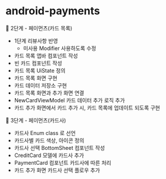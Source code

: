 # android-payments

🚀 2단계 - 페이먼츠(카드 목록)

- 1단계 리뷰사항 반영
  - 미사용 Modifier 사용하도록 수정
- 카드 목록 앱바 컴포넌트 작성
- 빈 카드 컴포넌트 작성
- 카드 목록 UiState 정의
- 카드 목록 화면 구현
- 카드 데이터 저장소 구현
- 카드 목록 화면과 추가 화면 연결
- NewCardViewModel 카드 데이터 추가 로직 추가
- 카드 추가 화면에서 카드 추가 시, 카드 목록에 업데이트 되도록 구현

🚀 3단계 - 페이먼츠(카드사)

- 카드사 Enum class 로 선언
- 카드사별 카드 색상, 아이콘 정의 
- 카드사 선택 BottomSheet 컴포넌트 작성
- CreditCard 모델에 카드사 추가
- PaymentCard 컴포넌트 카드사에 따른 처리
- 카드 추가 화면 카드사 선택 플로우 추가
